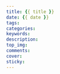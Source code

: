 ```yaml
---
title: {{ title }}
date: {{ date }}
tags:
categories:
keywords:
description:
top_img:
comments:
cover:  
sticky:
---
```


